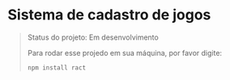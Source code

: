 <h1>Sistema de cadastro de jogos</h1>

> Status do projeto: Em desenvolvimento
>
> Para rodar esse projedo em sua máquina, por favor digite:
>
> ```
>npm install ract
> ``` 

